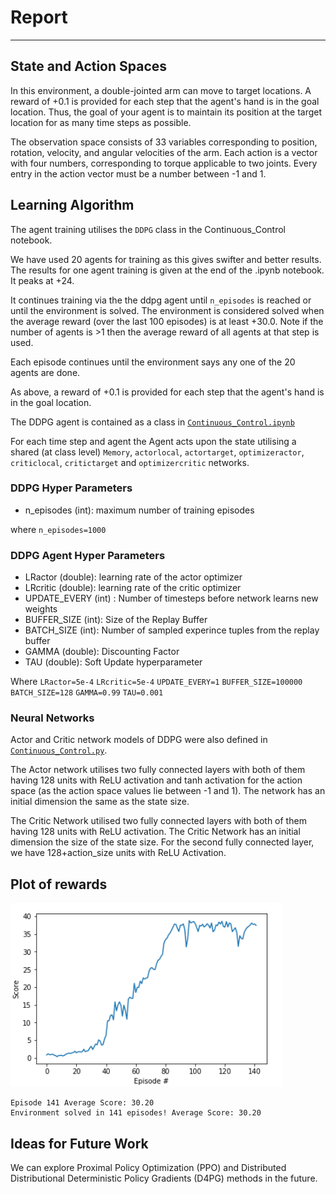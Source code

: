 # Report
---

## State and Action Spaces
In this environment, a double-jointed arm can move to target locations. A reward of +0.1 is provided for each step that the agent's hand is in the goal location. Thus, the goal of your agent is to maintain its position at the target location for as many time steps as possible.

The observation space consists of 33 variables corresponding to position, rotation, velocity, and angular velocities of the arm. Each action is a vector with four numbers, corresponding to torque applicable to two joints. Every entry in the action vector must be a number between -1 and 1.

## Learning Algorithm

The agent training utilises the `DDPG` class in the Continuous_Control notebook.

We have used 20 agents for training as this gives swifter and better results. The results for one agent training is given at the end of the .ipynb notebook. It peaks at +24.

It continues training via the the ddpg agent until `n_episodes` is reached or until the environment is solved. The  environment is considered solved when the average reward (over the last 100 episodes) is at least +30.0. Note if the number of agents is >1 then the average reward of all agents at that step is used.

Each episode continues until the environment says any one of the 20 agents are done.

As above, a reward of +0.1 is provided for each step that the agent's hand is in the goal location.

The DDPG agent is contained as a class in [`Continuous_Control.ipynb`](https://github.com/blackrosedragon2/ReacherEnvironmentDL/blob/master/DDPG_Continuous_Control.ipynb)

For each time step and agent the Agent acts upon the state utilising a shared (at class level) `Memory`, `actorlocal`, `actortarget`, `optimizeractor`, `criticlocal`, `critictarget` and `optimizercritic` networks.
 

### DDPG Hyper Parameters
- n_episodes (int): maximum number of training episodes

where
`n_episodes=1000`


### DDPG Agent Hyper Parameters

- LRactor (double): learning rate of the actor optimizer
- LRcritic (double): learning rate of the critic optimizer
- UPDATE_EVERY (int) : Number of timesteps before network learns new weights
- BUFFER_SIZE (int): Size of the Replay Buffer 
- BATCH_SIZE (int): Number of sampled experince tuples from the replay buffer
- GAMMA (double): Discounting Factor
- TAU (double): Soft Update hyperparameter

Where 
`LRactor=5e-4`
`LRcritic=5e-4`
`UPDATE_EVERY=1`
`BUFFER_SIZE=100000`
`BATCH_SIZE=128`
`GAMMA=0.99`
`TAU=0.001`

### Neural Networks

Actor and Critic network models of DDPG were also defined in [`Continuous_Control.py`](https://github.com/abheesht17/Reacher-Udacity-Deep-Reinforcement-Learning/blob/master/Continuous_Control.ipynb).

The Actor network utilises two fully connected layers with both of them having 128 units with ReLU activation and tanh activation for the action space (as the action space values lie between -1 and 1). The network has an initial dimension the same as the state size.

The Critic Network utilised two fully connected layers with both of them having 128 units with ReLU activation. The Critic Network has  an initial dimension the size of the state size. For the second fully connected layer, we have 128+action_size units with ReLU Activation.

## Plot of rewards
![Reward Plot](https://github.com/abheesht17/Reacher-Udacity-Deep-Reinforcement-Learning/blob/master/media/graph.PNG)

```
Episode 141	Average Score: 30.20
Environment solved in 141 episodes!	Average Score: 30.20
```

## Ideas for Future Work

We can explore Proximal Policy Optimization (PPO) and Distributed Distributional Deterministic Policy Gradients (D4PG) methods in the future.